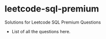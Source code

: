# leetcode-sql-premium
Solutions for Leetcode SQL Premium Questions

- List of all the questions here.
